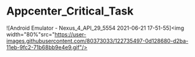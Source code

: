 # Appcenter_Critical_Task


![Android Emulator - Nexus_4_API_29_5554 2021-06-21 17-51-55]<img width="80%"src="https://user-images.githubusercontent.com/80373033/122735497-0d128680-d2ba-11eb-9fc2-71b68bb9e4e9.gif"/>
